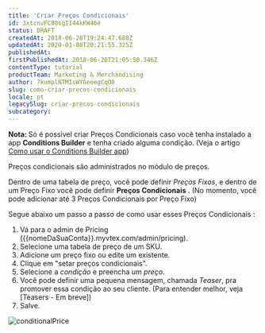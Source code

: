 ```yaml
---
title: 'Criar Preços Condicionais'
id: 3xtcnvFC80sgII44kKW46e
status: DRAFT
createdAt: 2018-06-20T19:24:47.688Z
updatedAt: 2020-01-08T20:21:55.325Z
publishedAt: 
firstPublishedAt: 2018-06-20T21:05:50.346Z
contentType: tutorial
productTeam: Marketing & Merchandising
author: 7kumplNTMIsWYGeeegCqO8
slug: como-criar-precos-condicionais
locale: pt
legacySlug: criar-precos-condicionais
subcategory: 
---
```


<div class="alert alert-warning"><strong>Nota: </strong>
Só é possivel criar Preços Condicionais caso você tenha instalado a app <strong>Conditions Builder</strong> e tenha criado alguma condição. (Veja o artigo <a href="http://help.vtex.com/pt/tutorial/como-usar-o-conditions-builder-app">Como usar o Conditions Builder app</a>)
</div>

Preços condicionais são administrados no módulo de preços.

Dentro de uma tabela de preço, você pode definir *Preços Fixos*, e dentro de um Preço Fixo você pode definir __Preços Condicionais__ . (No momento, você pode adicionar até 3 Preços Condicionais por Preço Fixo)

Segue abaixo um passo a passo de como usar esses Preços Condicionais :


1. Vá para o admin de Pricing ({{nomeDaSuaConta}}.myvtex.com/admin/pricing).
2. Selecione uma tabela de preço de um SKU.
3. Adicione um preço fixo ou edite um existente.
4. Clique em "setar preços condicionais".
5. Selecione a *condição* e preencha um *preço*.
6. Você pode definir uma pequena mensagem, chamada *Teaser*, pra promover essa condição ao seu cliente. (Para entender melhor, veja [Teasers - Em breve])
7. Salve.

![conditionalPrice](//images.ctfassets.net/alneenqid6w5/3HJkZntAaQEOoCywOS2Sqo/09869666842b78db00d1dc0ab94ca965/conditionalPrice.gif)
